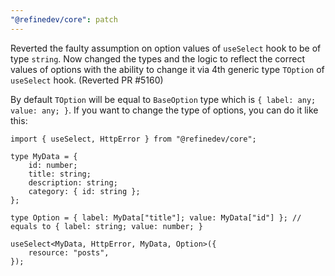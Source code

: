 ```yaml
---
"@refinedev/core": patch
---
```


Reverted the faulty assumption on option values of `useSelect` hook to be of type `string`. Now changed the types and the logic to reflect the correct values of options with the ability to change it via 4th generic type `TOption` of `useSelect` hook. (Reverted PR #5160)

By default `TOption` will be equal to `BaseOption` type which is `{ label: any; value: any; }`. If you want to change the type of options, you can do it like this:

```tsx
import { useSelect, HttpError } from "@refinedev/core";

type MyData = {
    id: number;
    title: string;
    description: string;
    category: { id: string };
};

type Option = { label: MyData["title"]; value: MyData["id"] }; // equals to { label: string; value: number; }

useSelect<MyData, HttpError, MyData, Option>({
    resource: "posts",
});
```
